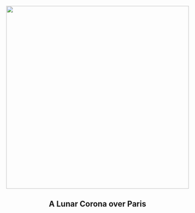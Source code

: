 
<p align="center"><img src="https://apod.nasa.gov/apod/image/2405/EiffelCorona_Binotto_960.jpg" width="500" height="500"></p>
<h2 align="center"> A Lunar Corona over Paris </h2>
